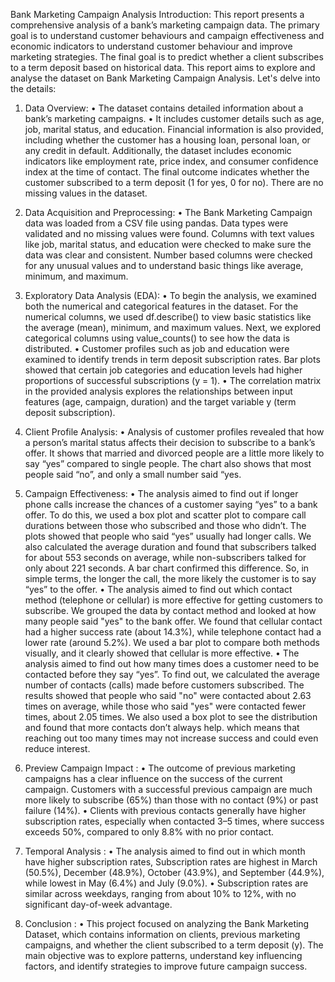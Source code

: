 Bank Marketing Campaign Analysis
Introduction:
This report presents a comprehensive analysis of a bank’s marketing campaign data. The primary goal is to understand customer behaviours and campaign effectiveness and economic indicators to understand customer behaviour and improve marketing strategies. The final goal is to predict whether a client subscribes to a term deposit based on historical data.
This report aims to explore and analyse the dataset on Bank Marketing Campaign Analysis. Let's delve into the details:
1.	Data Overview:
•	The dataset contains detailed information about a bank’s marketing campaigns. 
•	It includes customer details such as age, job, marital status, and education. Financial information is also provided, including whether the customer has a housing loan, personal loan, or any credit in default. Additionally, the dataset includes economic indicators like employment rate, price index, and consumer confidence index at the time of contact. The final outcome indicates whether the customer subscribed to a term deposit (1 for yes, 0 for no). There are no missing values in the dataset.
2.	Data Acquisition and Preprocessing:
•	The Bank Marketing Campaign data was loaded from a CSV file using pandas. Data types were validated and no missing values were found. Columns with text values like job, marital status, and education were checked to make sure the data was clear and consistent. Number based columns were checked for any unusual values and to understand basic things like average, minimum, and maximum.
3.	Exploratory Data Analysis (EDA):
•	To begin the analysis, we examined both the numerical and categorical features in the dataset. For the numerical columns, we used df.describe() to view basic statistics like the average (mean), minimum, and maximum values. Next, we explored categorical columns using value_counts() to see how the data is distributed.
•	Customer profiles such as job and education were examined to identify trends in term deposit subscription rates. Bar plots showed that certain job categories and education levels had higher proportions of successful subscriptions (y = 1).
•	The correlation matrix in the provided analysis explores the relationships between input features (age, campaign, duration) and 
the target variable y (term deposit subscription).

4.	Client Profile Analysis:
•	Analysis of customer profiles revealed that how a person’s marital    status affects their decision to subscribe to a bank’s offer. It shows that married and divorced people are a little more likely to say “yes” compared to single people. The chart also shows that most people said “no”, and only a small number said “yes.
5.	Campaign Effectiveness:
•	The analysis aimed to find out if longer phone calls increase the chances of a customer saying “yes” to a bank offer. To do this, we used a box plot and scatter plot to compare call durations between those who subscribed and those who didn’t. The plots showed that people who said “yes” usually had longer calls. We also calculated the average duration and found that subscribers talked for about 553 seconds on average, while non-subscribers talked for only about 221 seconds. A bar chart confirmed this difference. So, in simple terms, the longer the call, the more likely the customer is to say “yes” to the offer.
•	The analysis aimed to find out which contact method (telephone or cellular) is more effective for getting customers to subscribe. We grouped the data by contact method and looked at how many people said "yes" to the bank offer. We found that cellular contact had a higher success rate (about 14.3%), while telephone contact had a lower rate (around 5.2%). We used a bar plot to compare both methods visually, and it clearly showed that cellular is more effective.
•	The analysis aimed to find out how many times does a customer need to be contacted before they say “yes”. To find out, we calculated the average number of contacts (calls) made before customers subscribed. The results showed that people who said "no" were contacted about 2.63 times on average, while those who said "yes" were contacted fewer times, about 2.05 times. We also used a box plot to see the distribution and found that more contacts don’t always help. which means that reaching out too many times may not increase success and could even reduce interest.
6.	Preview Campaign Impact :
•	The outcome of previous marketing campaigns has a clear influence on the success of the current campaign. Customers with a successful previous campaign are much more likely to subscribe (65%) than those with no contact (9%) or past failure (14%).
•	Clients with previous contacts generally have higher subscription rates, especially when contacted 3–5 times, where success exceeds 50%, compared to only 8.8% with no prior contact.
7.	Temporal Analysis :
•	The analysis aimed to find out in which month have higher subscription rates, Subscription rates are highest in March (50.5%), December (48.9%), October (43.9%), and September (44.9%), while lowest in May (6.4%) and July (9.0%).
•	Subscription rates are similar across weekdays, ranging from about 10% to 12%, with no significant day-of-week advantage.
8.	Conclusion :
•	This project focused on analyzing the Bank Marketing Dataset, which contains information on clients, previous marketing campaigns, and whether the client subscribed to a term deposit (y). The main objective was to explore patterns, understand key influencing factors, and identify strategies to improve future campaign success.

